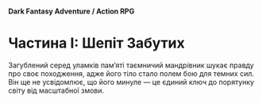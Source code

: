 #### Dark Fantasy Adventure / Action RPG

# Частина І: Шепіт Забутих

Загублений серед уламків пам’яті таємничий мандрівник шукає правду про своє походження, адже його тіло стало полем бою для темних сил. Він ще не усвідомлює, що його минуле — це єдиний ключ до порятунку світу від масштабної змови.
